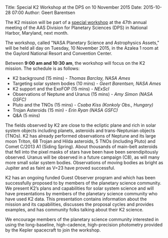 Title: Special K2 Workshop at the DPS on 10 November 2015
Date: 2015-10-28 07:00
Author: Geert Barentsen

The K2 mission will be part of a <a href="https://aas.org/posts/news/2015/10/dps-workshop-nasa-planetary-science-and-astrophysics-assets">special workshop</a> at the 47th annual meeting of the AAS Division for Planetary Sciences (DPS) in National Harbor, Maryland, next month.

The workshop, called "NASA Planetary Science and Astrophysics Assets," will be held all day on Tuesday, 10 November 2015, in the Azalea 1 room at the Gaylord National Resort and Convention Center.

Between <b>9:00 am and 10:30 am</b>, the workshop will focus on the K2 mission.
The schedule is as follows:

 - K2 background (15 mins) - <i>Thomas Barclay, NASA Ames</i>
 - Targeting solar system bodies (10 mins) - <i>Geert Barentsen, NASA Ames</i>
 - K2 support and the ExoFOP (15 mins) - <i>NExScI</i> 
 - Observations of Neptune and Uranus (15 mins) - <i>Amy Simon (NASA GSFC)</i>
 - Pluto and the TNOs (15 mins) - <i>Csaba Kiss (Konkoly Obs., Hungary)</i>
 - Trojan Asteroids (15 min) - <i>Erin Ryan (NASA GSFC)</i>
 - Q&A (5 mins)

The fields observed by K2 are close to the ecliptic plane
and rich in solar system objects including planets, asteroids 
and trans-Neptunian objects (TNOs). 
K2 has already performed observations of Neptune and its large moon Triton, 68 Trojan and Hilda asteroids, 5 TNOs (including Pluto) and Comet C/2013 A1 (Siding Spring). About thousands of main-belt asteroids that fell into the pixel masks of stars have been have been serendipitously observed. Uranus will be observed in a future campaign (C8), as will many more small solar system bodies. Observations of moving bodies as bright as Jupiter and as faint as V=23 have proved successful.

K2 has an ongoing funded Guest Observer program and which has been successfully proposed to by members of the planetary science community. We present K2’s plans and capabilities for solar system science and will have presentations by members of the planetary science community who have used K2 data. This presentation contains information about the mission and its capabilities, discusses the proposal cycles and provides examples, and has community folks talking about their K2 science.

We encourage members of the planetary science community interested in using the long-baseline, high-cadence, high-precision photometry provided by the Kepler spacecraft to join the workshop.
